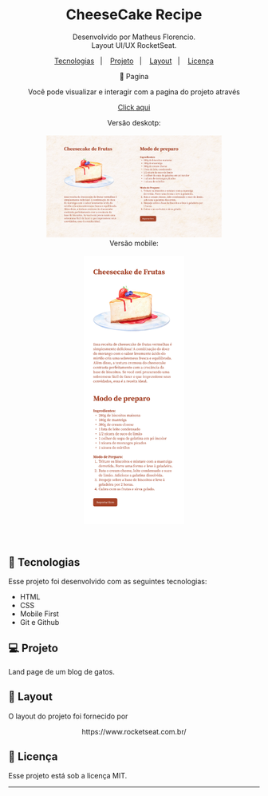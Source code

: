 <h1 align="center"> CheeseCake Recipe</h1>

<p align="center">
Desenvolvido por Matheus Florencio.<br>
Layout UI/UX RocketSeat.
</p>

<p align="center">
  <a href="#-tecnologias">Tecnologias</a>&nbsp;&nbsp;&nbsp;|&nbsp;&nbsp;&nbsp;
  <a href="#-projeto">Projeto</a>&nbsp;&nbsp;&nbsp;|&nbsp;&nbsp;&nbsp;
  <a href="#-layout">Layout</a>&nbsp;&nbsp;&nbsp;|&nbsp;&nbsp;&nbsp;
  <a href="#memo-licença">Licença</a>
</p>
<p align="center">
🔖 Pagina
</p>

<p align="center">Você pode visualizar e interagir com a pagina do projeto através</p>

<p align="center">
<a href="">Click aqui </a>
</p>

<p align="center">
  Versão deskotp:<br><br>
  <img alt="License" src="./assets/Desktop.png" width="70%" display="flex" gap="5px" ><br>
  Versão mobile:<br><br>
  <img alt="License" src="./assets/Mobile.png" width="40%" display="flex" gap="5px" >

</p>

<br>

## 🚀 Tecnologias

Esse projeto foi desenvolvido com as seguintes tecnologias:

- HTML
- CSS
- Mobile First
- Git e Github

## 💻 Projeto

Land page de um blog de gatos.

## 🔖 Layout

O layout do projeto foi fornecido por
<p align="center">
https://www.rocketseat.com.br/
</p>

## :memo: Licença

Esse projeto está sob a licença MIT.

---
